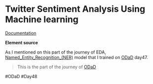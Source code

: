 # Twitter Sentiment Analysis Using Machine learning

[Documentation](https://docs.google.com/document/d/17qDnMFT9dDwXdbcRyiZa7N66W6XenD8cy4rr1ZpSaDo/edit?usp=sharing)


**Element source**

As I mentioned on this part of the journey of EDA, [Named_Entity_Recognition_(NER)](https://github.com/Zinwaiyan274/NER-Named-Entity-Recognition-) model that I trained on [ODaD](https://github.com/Zinwaiyan274/One-DS-a-day) day47.

> This is the part of the journey of [ODaD](https://github.com/Zinwaiyan274/One-DS-a-day)

#ODaD
#Day48
